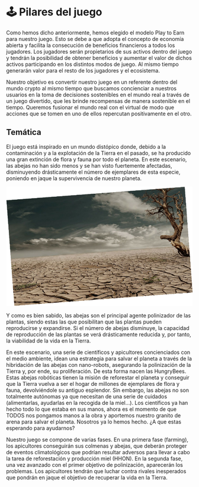 # 🕹 Pilares del juego

Como hemos dicho anteriormente, hemos elegido el modelo Play to Earn para nuestro juego. Esto se debe a que adopta el concepto de economía abierta y facilita la consecución de beneficios financieros a todos los jugadores. Los jugadores serán propietarios de sus activos dentro del juego y tendrán la posibilidad de obtener beneficios y aumentar el valor de dichos activos participando en los distintos modos de juego. Al mismo tiempo generarán valor para el resto de los jugadores y el ecosistema.

Nuestro objetivo es convertir nuestro juego en un referente dentro del mundo crypto al mismo tiempo que buscamos concienciar a nuestros usuarios en la toma de decisiones sostenibles en el mundo real a través de un juego divertido, que les brinde recompensas de manera sostenible en el tiempo. Queremos fusionar el mundo real con el virtual de modo que acciones que se tomen en uno de ellos repercutan positivamente en el otro.

## Temática

El juego está inspirado en un mundo distópico donde, debido a la contaminación y a la explotación de la Tierra en el pasado, se ha producido una gran extinción de flora y fauna por todo el planeta. En este escenario, las abejas no han sido menos y se han visto fuertemente afectadas, disminuyendo drásticamente el número de ejemplares de esta especie, poniendo en jaque la supervivencia de nuestro planeta.

![](<../.gitbook/assets/image (20) (1).png>)

Y como es bien sabido, las abejas son el principal agente polinizador de las plantas, siendo estas las que posibilitan que las plantas pueden reproducirse y expandirse. Si el número de abejas disminuye, la capacidad de reproducción de las plantas se verá drásticamente reducida y, por tanto, la viabilidad de la vida en la Tierra.

En este escenario, una serie de científicos y apicultores concienciados con el medio ambiente, idean una estrategia para salvar el planeta a través de la hibridación de las abejas con nano-robots, asegurando la polinización de la Tierra y, por ende, su proliferación. De esta forma nacen las HungryBees. Estas abejas robóticas tienen la misión de reforestar el planeta y conseguir que la Tierra vuelva a ser el hogar de millones de ejemplares de flora y fauna, devolviéndole su antiguo esplendor. Sin embargo, las abejas no son totalmente autónomas ya que necesitan de una serie de cuidados (alimentarlas, ayudarlas en la recogida de la miel…). Los científicos ya han hecho todo lo que estaba en sus manos, ahora es el momento de que TODOS nos pongamos manos a la obra y aportemos nuestro granito de arena para salvar el planeta. Nosotros ya lo hemos hecho. ¿A que estas esperando para ayudarnos?

Nuestro juego se compone de varias fases. En una primera fase (farming), los apicultores conseguirán sus colmenas y abejas, que deberán proteger de eventos climatológicos que podrían resultar adversos para llevar a cabo la tarea de reforestación y producción miel (HHON). En la segunda fase, una vez avanzado con el primer objetivo de polinización, aparecerán los problemas. Los apicultores tendrán que luchar contra rivales inesperados que pondrán en jaque el objetivo de recuperar la vida en la Tierra.

###
